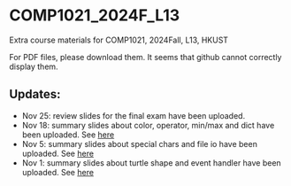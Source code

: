 # COMP1021_2024F_L13
Extra course materials for COMP1021, 2024Fall, L13, HKUST 

For PDF files, please download them. It seems that github cannot correctly display them.

## Updates:
- Nov 25: review slides for the final exam have been uploaded. 
- Nov 18: summary slides about color, operator, min/max and dict have been uploaded. See [here](./summary/) 
- Nov 5: summary slides about special chars and file io have been uploaded. See [here](./summary/fileio_special_chars.pdf) 
- Nov 1: summary slides about turtle shape and event handler have been uploaded. See [here](./summary/turtle_event_objects.pdf)

